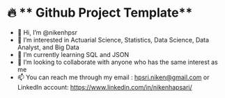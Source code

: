 # 🔥 ** Github Project Template**

- 👋 Hi, I’m @nikenhpsr
- 👀 I’m interested in Actuarial Science, Statistics, Data Science, Data Analyst, and Big Data
- 🌱 I’m currently learning SQL and JSON
- 💞️ I’m looking to collaborate with anyone who has the same interest as me
- 📫 You can reach me through my email : hpsri.niken@gmail.com or LinkedIn account: https://www.linkedin.com/in/nikenhapsari/

<!---
nikenhpsr/nikenhpsr is a ✨ special ✨ repository because its `README.md` (this file) appears on your GitHub profile.
You can click the Preview link to take a look at your changes.
--->
